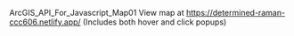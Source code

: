 ArcGIS_API_For_Javascript_Map01
View map at https://determined-raman-ccc606.netlify.app/ (Includes both hover and click popups)
